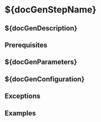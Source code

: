 # ${docGenStepName}

## ${docGenDescription}

## Prerequisites

## ${docGenParameters}

## ${docGenConfiguration}

## Exceptions

## Examples
